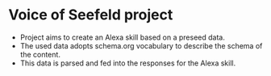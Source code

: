# Voice of Seefeld project
- Project aims to create an Alexa skill based on a preseed data. 
- The used data adopts schema.org vocabulary to describe the schema of the content. 
- This data is parsed and fed into the responses for the Alexa skill.


